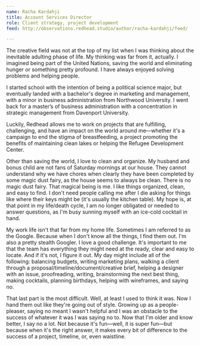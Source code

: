```yaml
---
name: Racha Kardahji
title: Account Services Director
role: Client strategy, project development
feed: http://observations.redhead.studio/author/racha-kardahji/feed/

---
```


The creative field was not at the top of my list when I was thinking about the inevitable adulting phase of life. My thinking was far from it, actually. I imagined being part of the United Nations, saving the world and eliminating hunger or something pretty profound. I have always enjoyed solving problems and helping people.

I started school with the intention of being a political science major, but eventually landed with a bachelor's degree in marketing and management, with a minor in business administration from Northwood University. I went back for a master’s of business administration with a concentration in strategic management from Davenport University. 

Luckily, Redhead allows me to work on projects that are fulfilling, challenging, and have an impact on the world around me—whether it's a campaign to end the stigma of breastfeeding, a project promoting the benefits of maintaining clean lakes or helping the Refugee Development Center.

Other than saving the world, I love to clean and organize. My husband and bonus child are not fans of Saturday mornings at our house. They cannot understand why we have chores when clearly they have been completed by some magic dust fairy, as the house seems to always be clean. There is no magic dust fairy. That magical being is me. I like things organized, clean, and easy to find. I don't need people calling me after I die asking for things like where their keys might be (it's usually the kitchen table). My hope is, at that point in my life/death cycle, I am no longer obligated or needed to answer questions, as I'm busy sunning myself with an ice-cold cocktail in hand. 

My work life isn't that far from my home life. Sometimes I am referred to as the Google. Because when I don't know all the things, I find them out. I'm also a pretty stealth Googler. I love a good challenge. It's important to me that the team has everything they might need at the ready, clear and easy to locate. And if it's not, I figure it out. My day might include all of the following: balancing budgets, writing marketing plans, walking a client through a proposal/timeline/document/creative brief, helping a designer with an issue, proofreading, writing, brainstorming the next best thing, making cocktails, planning birthdays, helping with wireframes, and saying no. 

That last part is the most difficult. Well, at least I used to think it was. Now I hand them out like they're going out of style. Growing up as a people-pleaser, saying no meant I wasn't helpful and I was an obstacle to the success of whatever it was I was saying no to. Now that I'm older and know better, I say no a lot. Not because it's fun—well, it is super fun—but because when it's the right answer, it makes every bit of difference to the success of a project, timeline, or, even waistline. 
